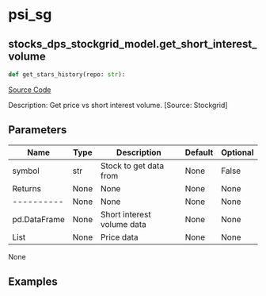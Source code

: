 # psi_sg

## stocks_dps_stockgrid_model.get_short_interest_volume

```python
def get_stars_history(repo: str):
```
[Source Code](https://github.com/OpenBB-finance/OpenBBTerminal/tree/main/openbb_terminal/stocks/dark_pool_shorts/stockgrid_model.py#L122)

Description: Get price vs short interest volume. [Source: Stockgrid]

## Parameters

| Name | Type | Description | Default | Optional |
| ---- | ---- | ----------- | ------- | -------- |
| symbol | str | Stock to get data from | None | False |
| Returns | None | None | None | None |
| ---------- | None | None | None | None |
| pd.DataFrame | None | Short interest volume data | None | None |
| List | None | Price data | None | None |

None

## Examples

